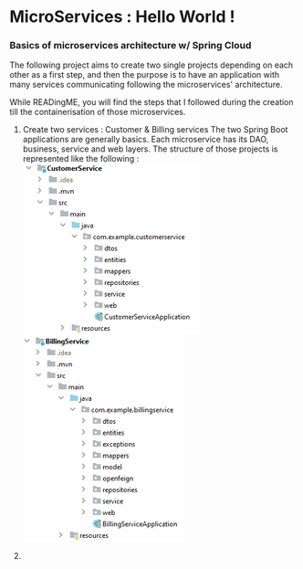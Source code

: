 # MicroServices : Hello World !
### Basics of microservices architecture w/ Spring Cloud
The following project aims to create two single projects depending on each other as a first step, and then the purpose is to have an application with many services communicating following the microservices' architecture.

While READingME, you will find the steps that I followed during the creation till the containerisation of those microservices.
1. Create two services : Customer & Billing services
    The two Spring Boot applications are generally basics. Each microservice has its DAO, business, service and web layers. The structure of those projects is represented like the following :
   ![Customer-service_structure](https://github.com/loubnaAminou/MicroServices/blob/main/imgs/structure_customer.png)
![Billing-service_structure](https://github.com/loubnaAminou/MicroServices/blob/main/imgs/structure_billing.png)

2. 